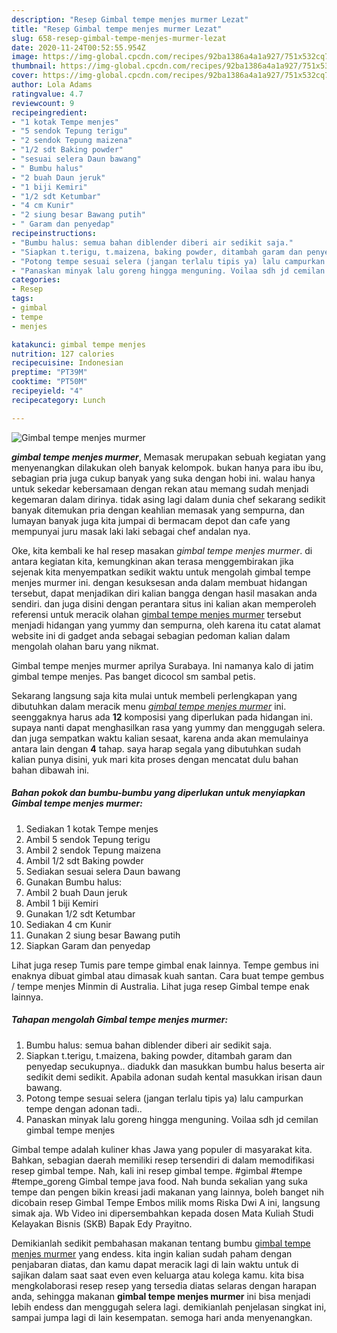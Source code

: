 ```yaml
---
description: "Resep Gimbal tempe menjes murmer Lezat"
title: "Resep Gimbal tempe menjes murmer Lezat"
slug: 658-resep-gimbal-tempe-menjes-murmer-lezat
date: 2020-11-24T00:52:55.954Z
image: https://img-global.cpcdn.com/recipes/92ba1386a4a1a927/751x532cq70/gimbal-tempe-menjes-murmer-foto-resep-utama.jpg
thumbnail: https://img-global.cpcdn.com/recipes/92ba1386a4a1a927/751x532cq70/gimbal-tempe-menjes-murmer-foto-resep-utama.jpg
cover: https://img-global.cpcdn.com/recipes/92ba1386a4a1a927/751x532cq70/gimbal-tempe-menjes-murmer-foto-resep-utama.jpg
author: Lola Adams
ratingvalue: 4.7
reviewcount: 9
recipeingredient:
- "1 kotak Tempe menjes"
- "5 sendok Tepung terigu"
- "2 sendok Tepung maizena"
- "1/2 sdt Baking powder"
- "sesuai selera Daun bawang"
- " Bumbu halus"
- "2 buah Daun jeruk"
- "1 biji Kemiri"
- "1/2 sdt Ketumbar"
- "4 cm Kunir"
- "2 siung besar Bawang putih"
- " Garam dan penyedap"
recipeinstructions:
- "Bumbu halus: semua bahan diblender diberi air sedikit saja."
- "Siapkan t.terigu, t.maizena, baking powder, ditambah garam dan penyedap secukupnya.. diadukk dan masukkan bumbu halus beserta air sedikit demi sedikit. Apabila adonan sudah kental masukkan irisan daun bawang."
- "Potong tempe sesuai selera (jangan terlalu tipis ya) lalu campurkan tempe dengan adonan tadi.."
- "Panaskan minyak lalu goreng hingga menguning. Voilaa sdh jd cemilan gimbal tempe menjes"
categories:
- Resep
tags:
- gimbal
- tempe
- menjes

katakunci: gimbal tempe menjes 
nutrition: 127 calories
recipecuisine: Indonesian
preptime: "PT39M"
cooktime: "PT50M"
recipeyield: "4"
recipecategory: Lunch

---
```



![Gimbal tempe menjes murmer](https://img-global.cpcdn.com/recipes/92ba1386a4a1a927/751x532cq70/gimbal-tempe-menjes-murmer-foto-resep-utama.jpg)

<b><i>gimbal tempe menjes murmer</i></b>, Memasak merupakan sebuah kegiatan yang menyenangkan dilakukan oleh banyak kelompok. bukan hanya para ibu ibu, sebagian pria juga cukup banyak yang suka dengan hobi ini. walau hanya untuk sekedar kebersamaan dengan rekan atau memang sudah menjadi kegemaran dalam dirinya. tidak asing lagi dalam dunia chef sekarang sedikit banyak ditemukan pria dengan keahlian memasak yang sempurna, dan lumayan banyak juga kita jumpai di bermacam depot dan cafe yang mempunyai juru masak laki laki sebagai chef andalan nya.

Oke, kita kembali ke hal resep masakan <i>gimbal tempe menjes murmer</i>. di antara kegiatan kita, kemungkinan akan terasa menggembirakan jika sejenak kita menyempatkan sedikit waktu untuk mengolah gimbal tempe menjes murmer ini. dengan kesuksesan anda dalam membuat hidangan tersebut, dapat menjadikan diri kalian bangga dengan hasil masakan anda sendiri. dan juga disini dengan perantara situs ini kalian akan memperoleh referensi untuk meracik olahan <u>gimbal tempe menjes murmer</u> tersebut menjadi hidangan yang yummy dan sempurna, oleh karena itu catat alamat website ini di gadget anda sebagai sebagian pedoman kalian dalam mengolah olahan baru yang nikmat.

Gimbal tempe menjes murmer aprilya Surabaya. Ini namanya kalo di jatim gimbal tempe menjes. Pas banget dicocol sm sambal petis.


Sekarang langsung saja kita mulai untuk membeli perlengkapan yang dibutuhkan dalam meracik menu <u><i>gimbal tempe menjes murmer</i></u> ini. seenggaknya harus ada <b>12</b> komposisi yang diperlukan pada hidangan ini. supaya nanti dapat menghasilkan rasa yang yummy dan menggugah selera. dan juga sempatkan waktu kalian sesaat, karena anda akan memulainya antara lain dengan <b>4</b> tahap. saya harap segala yang dibutuhkan sudah kalian punya disini, yuk mari kita proses dengan mencatat dulu bahan bahan dibawah ini.

<!--inarticleads1-->

##### Bahan pokok dan bumbu-bumbu yang diperlukan untuk menyiapkan Gimbal tempe menjes murmer:

1. Sediakan 1 kotak Tempe menjes
1. Ambil 5 sendok Tepung terigu
1. Ambil 2 sendok Tepung maizena
1. Ambil 1/2 sdt Baking powder
1. Sediakan sesuai selera Daun bawang
1. Gunakan  Bumbu halus:
1. Ambil 2 buah Daun jeruk
1. Ambil 1 biji Kemiri
1. Gunakan 1/2 sdt Ketumbar
1. Sediakan 4 cm Kunir
1. Gunakan 2 siung besar Bawang putih
1. Siapkan  Garam dan penyedap


Lihat juga resep Tumis pare tempe gimbal enak lainnya. Tempe gembus ini enaknya dibuat gimbal atau dimasak kuah santan. Cara buat tempe gembus / tempe menjes Minmin di Australia. Lihat juga resep Gimbal tempe enak lainnya. 

<!--inarticleads2-->

##### Tahapan mengolah Gimbal tempe menjes murmer:

1. Bumbu halus: semua bahan diblender diberi air sedikit saja.
1. Siapkan t.terigu, t.maizena, baking powder, ditambah garam dan penyedap secukupnya.. diadukk dan masukkan bumbu halus beserta air sedikit demi sedikit. Apabila adonan sudah kental masukkan irisan daun bawang.
1. Potong tempe sesuai selera (jangan terlalu tipis ya) lalu campurkan tempe dengan adonan tadi..
1. Panaskan minyak lalu goreng hingga menguning. Voilaa sdh jd cemilan gimbal tempe menjes


Gimbal tempe adalah kuliner khas Jawa yang populer di masyarakat kita. Bahkan, sebagian daerah memiliki resep tersendiri di dalam memodifikasi resep gimbal tempe. Nah, kali ini resep gimbal tempe. #gimbal #tempe #tempe_goreng Gimbal tempe java food. Nah bunda sekalian yang suka tempe dan pengen bikin kreasi jadi makanan yang lainnya, boleh banget nih dicobain resep Gimbal Tempe Embos milik moms Riska Dwi A ini, langsung simak aja. Wb Video ini dipersembahkan kepada dosen Mata Kuliah Studi Kelayakan Bisnis (SKB) Bapak Edy Prayitno. 

Demikianlah sedikit pembahasan makanan tentang bumbu <u>gimbal tempe menjes murmer</u> yang endess. kita ingin kalian sudah paham dengan penjabaran diatas, dan kamu dapat meracik lagi di lain waktu untuk di sajikan dalam saat saat even even keluarga atau kolega kamu. kita bisa mengkolaborasi resep resep yang tersedia diatas selaras dengan harapan anda, sehingga makanan <b>gimbal tempe menjes murmer</b> ini bisa menjadi lebih endess dan menggugah selera lagi. demikianlah penjelasan singkat ini, sampai jumpa lagi di lain kesempatan. semoga hari anda menyenangkan.
